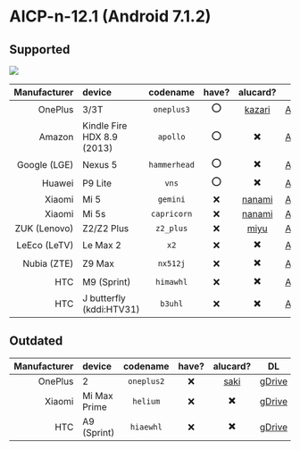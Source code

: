 <!-- TITLE: Downloads -->
<!-- SUBTITLE: supported devices -->

# AICP-n-12.1 (Android 7.1.2)

## Supported

[![](https://lindwurm.neocities.org/img/download_mini.png)](https://cloud.akane.blue/nextcloud/s/PbGugWPefp9fFNZ)

| Manufacturer | device | codename | have? | alucard? | DL |
|---:|:---|:---:|:---:|:---:|:---:|
| OnePlus | 3/3T | `oneplus3` | :o: | [kazari](https://github.com/mordiford/kazari-op3-kernel) | [AkaneCloud](https://cloud.akane.blue/nextcloud/s/PbGugWPefp9fFNZ?path=%2Foneplus3) |
| Amazon | Kindle Fire HDX 8.9 (2013) | `apollo` | :o: | ✖️ | [AkaneCloud](https://cloud.akane.blue/nextcloud/s/PbGugWPefp9fFNZ?path=%2Fapollo) |
| Google (LGE) | Nexus 5 | `hammerhead` | :o: | ✖️ | [AkaneCloud](https://cloud.akane.blue/nextcloud/s/PbGugWPefp9fFNZ?path=%2Fhammerhead) |
| Huawei | P9 Lite | `vns` | :o: | ✖️ | [AkaneCloud](https://cloud.akane.blue/nextcloud/s/PbGugWPefp9fFNZ?path=%2Fvns) |
| Xiaomi | Mi 5 | `gemini` | :x: | [nanami](https://github.com/mordiford/nanami-mi5-kernel) | [AkaneCloud](https://cloud.akane.blue/nextcloud/s/PbGugWPefp9fFNZ?path=%2Fgemini) |
| Xiaomi | Mi 5s | `capricorn` | :x: | [nanami](https://github.com/mordiford/nanami-mi5-kernel) | [AkaneCloud](https://cloud.akane.blue/nextcloud/s/PbGugWPefp9fFNZ?path=%2Fcapricorn) |
| ZUK (Lenovo) | Z2/Z2 Plus | `z2_plus` | :x: | [miyu](https://github.com/mordiford/miyu-z2-kernel) | [AkaneCloud](https://cloud.akane.blue/nextcloud/s/PbGugWPefp9fFNZ?path=%2Fz2_plus) |
| LeEco (LeTV) | Le Max 2 | `x2` | :x: | ✖️ | [AkaneCloud](https://cloud.akane.blue/nextcloud/s/PbGugWPefp9fFNZ?path=%2Fx2) |
| Nubia (ZTE) | Z9 Max | `nx512j` | :x: | ✖️ | [AkaneCloud](https://cloud.akane.blue/nextcloud/s/PbGugWPefp9fFNZ?path=%2Fnx512j) |
| HTC | M9 (Sprint) | `himawhl` | :x: | ✖️ | [AkaneCloud](https://cloud.akane.blue/nextcloud/s/PbGugWPefp9fFNZ?path=%2Fhimawhl) |
| HTC | J butterfly (kddi:HTV31) | `b3uhl` | :x: | ✖️ | [AkaneCloud](https://cloud.akane.blue/nextcloud/s/PbGugWPefp9fFNZ?path=%2Fb3uhl) |


## Outdated

| Manufacturer | device | codename | have? | alucard? | DL |
|---:|:---|:---:|:---:|:---:|:---:|
| OnePlus | 2 | `oneplus2` | :x: | [saki](https://github.com/mordiford/saki-op2-kernel) | [gDrive](https://drive.google.com/drive/folders/0ByoQOmqDxjD7TXR5ZWt5VTBGS3M) |
| Xiaomi | Mi Max Prime | `helium` | :x: | ✖️ | [gDrive](https://drive.google.com/drive/folders/0ByoQOmqDxjD7dS1Rb0xHbF9Rems) |
| HTC | A9 (Sprint) | `hiaewhl` | :x: | ✖️ | [gDrive](https://drive.google.com/drive/folders/0ByoQOmqDxjD7eVlJXzBULXcyek0) |
